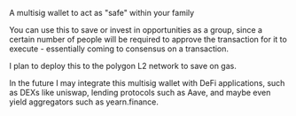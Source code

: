 A multisig wallet to act as "safe" within your family 

You can use this to save or invest in opportunities as a group, since a certain number of people will be
required to approve the transaction for it to execute - essentially coming to consensus on a transaction.

I plan to deploy this to the polygon L2 network to save on gas.

In the future I may integrate this multisig wallet with DeFi applications, such as DEXs like uniswap, 
lending protocols such as Aave, and maybe even yield aggregators such as yearn.finance.
